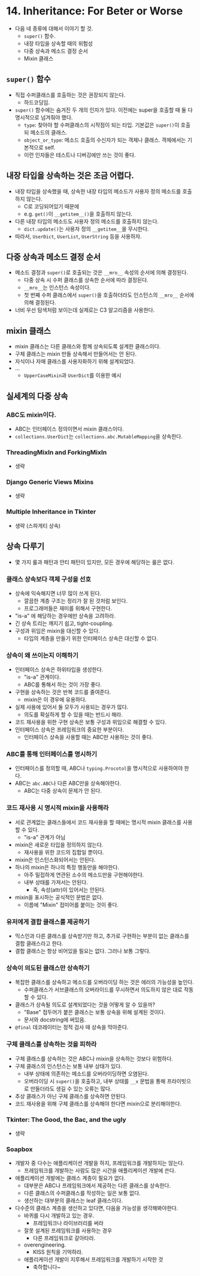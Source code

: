 # 14. Inheritance: For Beter or Worse
- 다음 네 종류에 대해서 이야기 할 것.
  - `super()` 함수.
  - 내장 타입을 상속할 때의 위험성
  - 다중 상속과 메소드 결정 순서
  - Mixin 클래스

## `super()` 함수
- 직접 수퍼클래스를 호출하는 것은 권장되지 않는다.
  - 하드코딩임.
- `super()` 함수에는 숨겨진 두 개의 인자가 있다. 이전에는 super을 호출할 때 둘 다 명시적으로 넘겨줘야 했다.
  - `type`: 찾아야 할 수퍼클래스의 시작점이 되는 타입. 기본값은 `super()`이 호출되 메소드의 클래스.
  - `object_or_type`: 메소드 호출의 수신자가 되는 객체나 클래스. 객체에서는 기본적으로 self.
  - 이런 인자들은 테스트나 디버깅에만 쓰는 것이 좋다.

## 내장 타입을 상속하는 것은 조금 어렵다.
- 내장 타입을 상속했을 때, 상속한 내장 타입의 메소드가 사용자 정의 메소드를 호출하지 않는다.
  - C로 코딩되어있기 때문에
  - e.g. `get()`이 `__getitem__()`을 호출하지 않는다.
- 다른 내장 타입의 메소드도 사용자 정의 메소드를 호출하지 않는다.
  - `dict.update()`는 사용자 정의 `__getitem__`을 무시한다.
- 따라서, `UserDict`, `UserList`, `UserString` 등을 사용하자.

## 다중 상속과 메소드 결정 순서
- 메소드 결정과 `super()`로 호출되는 것은 `__mro__` 속성의 순서에 의해 결정된다.
  - 다중 상속 시 수퍼 클래스를 상속한 순서에 따라 결정된다.
  - `__mro__`는 인스턴스 속성이다.
  - 첫 번째 수퍼 클래스에서 `super()`을 호출하더라도 인스턴스의 `__mro__` 순서에 의해 결정된다.
- 너비 우선 탐색처럼 보이는데 실제로는 C3 알고리즘을 사용한다.

## mixin 클래스
- mixin 클래스는 다른 클래스와 함께 상속되도록 설계한 클래스이다.
- 구체 클래스는 mixin 만들 상속해서 만들어서는 안 된다.
- 자식이나 자매 클래스를 사용자화하기 위해 설계되었다.
- ...
  - `UpperCaseMixin`과 `UserDict`를 이용한 예시

## 실세계의 다중 상속
### ABC도 mixin이다.
- ABC는 인터페이스 정의이면서 mixin 클래스이다.
- `collections.UserDict`는 `collections.abc.MutableMapping`을 상속한다.

### ThreadingMixIn and ForkingMixIn
- 생략

### Django Generic Views Mixins
- 생략

### Multiple Inheritance in Tkinter
- 생략 (스파게티 상속)

## 상속 다루기
- 몇 가지 룰과 패턴과 안티 패턴이 있지만, 모든 경우에 해당하는 룰은 없다.

### 클래스 상속보다 객체 구성을 선호
- 상속에 익숙해지면 너무 많이 쓰게 된다.
  - 깔끔한 계층 구조는 정리가 잘 된 것처럼 보인다.
  - 프로그래머들은 재미를 위해서 구현한다.
- "is-a" 에 해당하는 경우에만 상속을 고려하라.
- 긴 상속 트리는 깨지기 쉽고, tight-coupling.
- 구성과 위임은 mixin을 대신할 수 있다.
  - 타입의 계층을 만들기 위한 인터페이스 상속은 대신할 수 없다.

### 상속이 왜 쓰이는지 이해하기
- 인터페이스 상속은 하위타입을 생성한다.
  - "is-a" 관계이다.
  - ABC를 통해서 하는 것이 가장 좋다.
- 구현을 상속하는 것은 반복 코드를 줄여준다.
  - mixin은 이 경우에 유용하다.
- 실제 사용에 있어서 둘 모두가 사용되는 경우가 많다.
  - 의도를 확실하게 할 수 있을 때는 반드시 해라.
- 코드 재사용을 위한 구현 상속은 보통 구성과 위임으로 해결할 수 있다.
- 인터페이스 상속은 프레임워크의 중요한 부분이다.
  - 인터페이스 상속을 사용할 때는 ABC만 사용하는 것이 좋다.

### ABC를 통해 인터페이스를 명시하기
- 인터페이스를 정의할 때, ABC나 `typing.Procotol`을 명시적으로 사용하여야 한다.
- ABC는 `abc.ABC`나 다른 ABC만을 상속해야한다.
  - ABC는 다중 상속이 문제가 안 된다.

### 코드 재사용 시 명시적 mixin을 사용해라
- 서로 관계없는 클래스들에서 코드 재사용을 할 때에는 명시적 mixin 클래스를 사용할 수 있다.
  - "is-a" 관계가 아님
- mixin은 새로운 타입을 정의하지 않는다.
  - 재사용을 위한 코드의 집합일 뿐이다.
- mixin은 인스턴스화되어서는 안된다.
- 하나의 mixin은 하나의 특정 행동만을 해야한다.
  - 아주 밀접하게 연관된 소수의 메소드만을 구현해야한다.
  - 내부 상태를 가져서는 안된다.
    - 즉, 속성(attr)이 있어서는 안된다.
- mixin을 표시하는 공식적인 문법은 없다.
  - 이름에 "Mixin" 접미어를 붙이는 것이 좋다.

### 유저에게 결합 클래스를 제공하기
- 믹스인과 다른 클래스를 상속받기만 하고, 추가로 구현하는 부분이 없는 클래스를 결합 클래스라고 한다.
- 결합 클래스는 항상 비어있을 필요는 없다. 그러나 보통 그렇다.

### 상속이 의도된 클래스만 상속하기
- 복잡한 클래스를 상속하고 메소드를 오버라이딩 하는 것은 에러의 가능성을 높인다.
  - 수퍼클래스가 서브클래스의 오버라이드를 무시하면서 의도하지 않은 대로 작동할 수 있다.
- 클래스가 상속될 의도로 설계되었다는 것을 어떻게 알 수 있을까?
  - "Base" 접두어가 붙은 클래스는 보통 상속을 위해 설계된 것이다.
  - 문서와 docstring에 써있음.
- `@final` 데코레이터는 정적 검사 때 상속을 막아준다.

### 구체 클래스를 상속하는 것을 피하라
- 구체 클래스를 상속하는 것은 ABC나 mixin을 상속하는 것보다 위험하다.
- 구체 클래스의 인스턴스는 보통 내부 상태가 있다.
  - 내부 상태에 의존하는 메소드를 오버라이딩하면 오염된다.
  - 오버라이딩 시 `super()`을 호출하고, 내부 상태를 `__x` 문법을 통해 프라이빗으로 만들더라도 생길 수 있는 오류는 많다.
- 추상 클래스가 아닌 구체 클래스를 상속하면 안된다.
- 코드 재사용을 위해 구체 클래스를 상속해야 한다면 mixin으로 분리해야한다.

### Tkinter: The Good, the Bac, and the ugly
- 생략

### Soapbox
- 개발자 중 다수는 애플리케이션 개발을 하지, 프레임워크를 개발하지는 않는다.
  - 프레임워크를 개발하는 사람도 많은 시간을 애플리케이션 개발에 쓴다.
- 애플리케이션 개발에는 클래스 계층이 필요가 없다.
  - 대부분은 ABC나 프레임워크에서 제공하는 다른 클래스를 상속한다.
  - 다른 클래스의 수퍼클래스를 작성하는 일은 보통 없다.
  - 생산하는 대부분의 클래스는 leaf 클래스이다.
- 다수준의 클래스 계층을 생산하고 있다면, 다음을 가능성을 생각해봐야한다.
  - 바퀴를 다시 개발하고 있는 경우.
    - 프레임워크나 라이브러리를 써라
  - 잘못 설계된 프레임워크를 사용하는 경우
    - 다른 프레임워크로 갈아타라.
  - overengineering.
    - KISS 원칙을 기억하라.
  - 애플리케이션 개발이 지루해서 프레임워크를 개발하기 시작한 것
    - 축하합니다~
